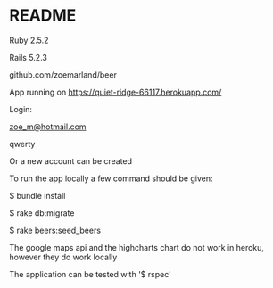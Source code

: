 # README

Ruby 2.5.2

Rails 5.2.3

github.com/zoemarland/beer



App running on https://quiet-ridge-66117.herokuapp.com/



Login:

zoe_m@hotmail.com

qwerty



Or a new account can be created



To run the app locally a few command should be given:

$ bundle install

$ rake db:migrate

$ rake beers:seed_beers



The google maps api and the highcharts chart do not work in heroku, however they do work locally



The application can be tested with '$ rspec'



